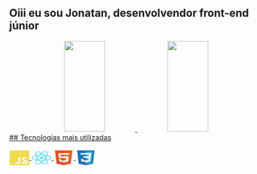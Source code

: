 ## Oiii eu sou Jonatan, desenvolvendor front-end júnior
<div align="center">
  <a href="https://github.com/Jonatank28">
  <img width="40%" height="180em" src="https://github-readme-stats.vercel.app/api?username=Jonatank28&show_icons=true&theme=dracula&include_all_commits=true&count_private=true"/>
  <img width="40%" height="180em" src="https://github-readme-stats.vercel.app/api/top-langs/?username=Jonatank28&layout=compact&langs_count=7&theme=dracula"/>
</div>
## Tecnologias mais utilizadas
<div style="display: inline_block"><br>
  <img align="center" alt="Rafa-Js" height="30" width="40" src="https://raw.githubusercontent.com/devicons/devicon/master/icons/javascript/javascript-plain.svg">
  <img align="center" alt="Rafa-React" height="30" width="40" src="https://raw.githubusercontent.com/devicons/devicon/master/icons/react/react-original.svg">
  <img align="center" alt="Rafa-HTML" height="30" width="40" src="https://raw.githubusercontent.com/devicons/devicon/master/icons/html5/html5-original.svg">
  <img align="center" alt="Rafa-CSS" height="30" width="40" src="https://raw.githubusercontent.com/devicons/devicon/master/icons/css3/css3-original.svg">
</div>
